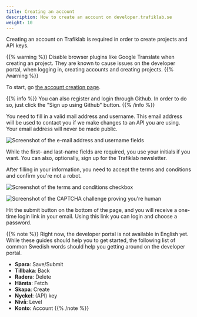 ```yaml
---
title: Creating an account
description: How to create an account on developer.trafiklab.se 
weight: 10
---
```

Creating an account on Trafiklab is required in order to create projects and API keys.

{{% warning %}}  Disable browser plugins like Google Translate when creating an project. They are known to
cause issues on the developer portal, when logging in, creating accounts and creating projects. {{% /warning %}}

To start, go [the account creation page](https://developer.trafiklab.se/user/register).

{{% info %}}  You can also register and login through Github. In order to do so, just click the "Sign up using
Github" button.  {{% /info %}}

You need to fill in a valid mail address and username. This email address will be used to contact you if we make changes
to an API you are using. Your email address will never be made public.

![Screenshot of the e-mail address and username fields](/media/2020/05/create-account-email-username.png)

While the first- and last-name fields are required, you use your initials if you want. You can also, optionally, sign up
for the Trafiklab newsletter.

After filling in your information, you need to accept the terms and conditions and confirm you're not a robot.

![Screenshot of the terms and conditions checkbox](/media/2020/05/accept-tos.png)

![Screenshot of the CAPTCHA challenge proving you&apos;re human](/media/2020/05/captcha.png)

Hit the submit button on the bottom of the page, and you will receive a one-time login link in your email. Using this
link you can login and choose a password.

{{% note %}} Right now, the developer portal is not available in English yet. While these guides should help you to get
started, the following list of common Swedish words should help you getting around on the developer portal.

* **Spara**: Save/Submit
* **Tillbaka**: Back
* **Radera**: Delete
* **Hämta**: Fetch
* **Skapa**: Create
* **Nyckel**: (API) key
* **Nivå**: Level
* **Konto**: Account
  {{% /note %}}